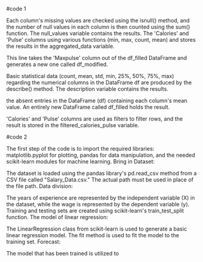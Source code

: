 #code 1


Each column's missing values are checked using the isnull() method, and the number of null values in each column is then counted using the sum() function. The null_values variable contains the results.
The 'Calories' and 'Pulse' columns using various functions (min, max, count, mean) and stores the results in the aggregated_data variable.

This line takes the 'Maxpulse' column out of the df_filled DataFrame and generates a new one called df_modified.

Basic statistical data (count, mean, std, min, 25%, 50%, 75%, max) regarding the numerical columns in the DataFrame df are produced by the describe() method. The description variable contains the results.

the absent entries in the DataFrame (df) containing each column's mean value. An entirely new DataFrame called df_filled holds the result.

'Calories' and 'Pulse' columns are used as filters to filter rows, and the result is stored in the filtered_calories_pulse variable.


#code 2

The first step of the code is to import the required libraries: matplotlib.pyplot for plotting, pandas for data manipulation, and the needed scikit-learn modules for machine learning.
Bring in Dataset:


The dataset is loaded using the pandas library's pd.read_csv method from a CSV file called "Salary_Data.csv." The actual path must be used in place of the file path.
Data division:

The years of experience are represented by the independent variable (X) in the dataset, while the wage is represented by the dependent variable (y). Training and testing sets are created using scikit-learn's train_test_split function.
The model of linear regression:

The LinearRegression class from scikit-learn is used to generate a basic linear regression model. The fit method is used to fit the model to the training set.
Forecast:

The model that has been trained is utilized to 
